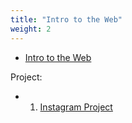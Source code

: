```yaml
---
title: "Intro to the Web"
weight: 2
---
```


 

 - [Intro to the Web](http://coding-for-the-web.lsupathways.org/0_intro_to_the_web/1_Intro_1/)
  
Project:
 - 1. [Instagram Project](http://coding-for-the-web.lsupathways.org/0_intro_to_the_web/2_Project_2/)